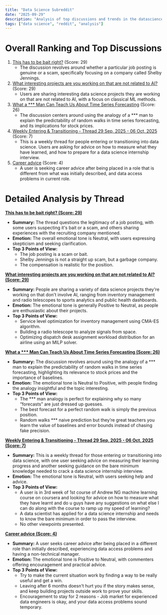 ```yaml
---
title: "Data Science Subreddit"
date: "2025-09-29"
description: "Analysis of top discussions and trends in the datascience subreddit"
tags: ["data science", "reddit", "analysis"]
---
```


# Overall Ranking and Top Discussions
1.  [This has to be bait right?](https://i.redd.it/o7gh03w4s4sf1.jpeg) (Score: 29)
    *   The discussion revolves around whether a particular job posting is genuine or a scam, specifically focusing on a company called Shelby Jennings.
2.  [What interesting projects are you working on that are not related to AI?](https://www.reddit.com/r/datascience/comments/1nt6q59/what_interesting_projects_are_you_working_on_that/) (Score: 29)
    *   Users are sharing interesting data science projects they are working on that are not related to AI, with a focus on classical ML methods.
3.  [What a *** Man Can Teach Us About Time Series Forecasting](https://www.reddit.com/r/datascience/comments/1nt8wl0/what_a_drunk_man_can_teach_us_about_time_series/) (Score: 26)
    *   The discussion centers around using the analogy of a *** man to explain the predictability of random walks in time series forecasting, and its implications for stock prices.
4.  [Weekly Entering & Transitioning - Thread 29 Sep, 2025 - 06 Oct, 2025](https://www.reddit.com/r/datascience/comments/1nt8d65/weekly_entering_transitioning_thread_29_sep_2025/) (Score: 7)
    *   This is a weekly thread for people entering or transitioning into data science. Users are asking for advice on how to measure what they have learned, and how to prepare for a data science internship interview.
5.  [Career advice](https://www.reddit.com/r/datascience/comments/1ntlgy5/career_advice/) (Score: 4)
    *   A user is seeking career advice after being placed in a role that is different from what was initially described, and data access problems in current role.

# Detailed Analysis by Thread
**[This has to be bait right? (Score: 29)](https://i.redd.it/o7gh03w4s4sf1.jpeg)**
*  **Summary:** The thread questions the legitimacy of a job posting, with some users suspecting it's bait or a scam, and others sharing experiences with the recruiting company mentioned.
*  **Emotion:** The overall emotional tone is Neutral, with users expressing skepticism and seeking clarification.
*  **Top 3 Points of View:**
    *   The job posting is a scam or bait.
    *   Shelby Jennings is not a straight up scam, but a garbage company.
    *   The compensation is realistic for the position.

**[What interesting projects are you working on that are not related to AI? (Score: 29)](https://www.reddit.com/r/datascience/comments/1nt6q59/what_interesting_projects_are_you_working_on_that/)**
*  **Summary:** People are sharing a variety of data science projects they're working on that don't involve AI, ranging from inventory management and radio telescopes to sports analytics and public health dashboards.
*  **Emotion:** The emotional tone is generally Positive to Neutral, as people are enthusiastic about their projects.
*  **Top 3 Points of View:**
    *   Service level optimization for inventory management using CMA-ES algorithm.
    *   Building a radio telescope to analyze signals from space.
    *   Optimizing dispatch desk assignment workload distribution for an airline using an MILP solver.

**[What a *** Man Can Teach Us About Time Series Forecasting (Score: 26)](https://www.reddit.com/r/datascience/comments/1nt8wl0/what_a_drunk_man_can_teach_us_about_time_series/)**
*  **Summary:** The discussion revolves around using the analogy of a *** man to explain the predictability of random walks in time series forecasting, highlighting its relevance to stock prices and the importance of baselines.
*  **Emotion:** The emotional tone is Neutral to Positive, with people finding the analogy insightful and the topic interesting.
*  **Top 3 Points of View:**
    *   The *** man analogy is perfect for explaining why so many “forecasts” are just dressed up guesses.
    *   The best forecast for a perfect random walk is simply the previous position.
    *   Random walks *** naive prediction but they’re great teachers you learn the value of baselines and error bounds instead of chasing fake precision.

**[Weekly Entering & Transitioning - Thread 29 Sep, 2025 - 06 Oct, 2025 (Score: 7)](https://www.reddit.com/r/datascience/comments/1nt8d65/weekly_entering_transitioning_thread_29_sep_2025/)**
*  **Summary:** This is a weekly thread for those entering or transitioning into data science, with one user seeking advice on measuring their learning progress and another seeking guidance on the bare minimum knowledge needed to crack a data science internship interview.
*  **Emotion:** The emotional tone is Neutral, with users seeking help and advice.
*  **Top 3 Points of View:**
    *   A user is in 3rd week of 1st course of Andrew NG machine learning course on coursera and looking for advice on how to measure what they have learnt and do u guys have any suggestions on what else I can do along with the course to ramp up my speed of learning?
    *   A data scientist has applied for a data science internship and needs to know the bare minimum in order to pass the interview.
    *   No other viewpoints presented.

**[Career advice (Score: 4)](https://www.reddit.com/r/datascience/comments/1ntlgy5/career_advice/)**
*  **Summary:** A user seeks career advice after being placed in a different role than initially described, experiencing data access problems and having a non-technical manager.
*  **Emotion:** The emotional tone is Positive to Neutral, with commenters offering encouragement and practical advice.
*  **Top 3 Points of View:**
    *   Try to make the current situation work by finding a way to be really useful and get a win.
    *   Leaving after 6 months doesn't hurt you if the story makes sense, and keep building projects outside work to prove your skills.
    *   Encouragement to stay for 2 reasons - Job market for experienced data engineers is okay, and your data access problems sound temporary.
